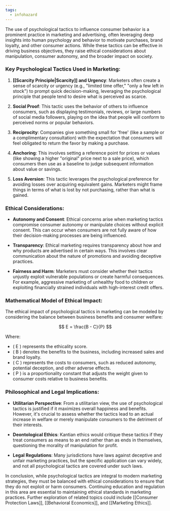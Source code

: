 ```yaml
---
tags:
  - infohazard
---
```


The use of psychological tactics to influence consumer behavior is a prominent practice in marketing and advertising, often leveraging deep insights into human psychology and behavior to motivate purchases, brand loyalty, and other consumer actions. While these tactics can be effective in driving business objectives, they raise ethical considerations about manipulation, consumer autonomy, and the broader impact on society.

### Key Psychological Tactics Used in Marketing:

1. **[[Scarcity Principle|Scarcity]] and Urgency**: Marketers often create a sense of scarcity or urgency (e.g., "limited time offer," "only a few left in stock") to prompt quick decision-making, leveraging the psychological principle that people tend to desire what is perceived as scarce.

2. **Social Proof**: This tactic uses the behavior of others to influence consumers, such as displaying testimonials, reviews, or large numbers of social media followers, playing on the idea that people will conform to perceived norms or popular behaviors.

3. **Reciprocity**: Companies give something small for 'free' (like a sample or a complimentary consultation) with the expectation that consumers will feel obligated to return the favor by making a purchase.

4. **Anchoring**: This involves setting a reference point for prices or values (like showing a higher "original" price next to a sale price), which consumers then use as a baseline to judge subsequent information about value or savings.

5. **Loss Aversion**: This tactic leverages the psychological preference for avoiding losses over acquiring equivalent gains. Marketers might frame things in terms of what is lost by not purchasing, rather than what is gained.

### Ethical Considerations:

- **Autonomy and Consent**: Ethical concerns arise when marketing tactics compromise consumer autonomy or manipulate choices without explicit consent. This can occur when consumers are not fully aware of how their decision-making processes are being influenced.

- **Transparency**: Ethical marketing requires transparency about how and why products are advertised in certain ways. This involves clear communication about the nature of promotions and avoiding deceptive practices.

- **Fairness and Harm**: Marketers must consider whether their tactics unjustly exploit vulnerable populations or create harmful consequences. For example, aggressive marketing of unhealthy food to children or exploiting financially strained individuals with high-interest credit offers.

### Mathematical Model of Ethical Impact:

The ethical impact of psychological tactics in marketing can be modeled by considering the balance between business benefits and consumer welfare:

$$ E = \frac{B - C}{P} $$

Where:
- \( E \) represents the ethicality score.
- \( B \) denotes the benefits to the business, including increased sales and brand loyalty.
- \( C \) represents the costs to consumers, such as reduced autonomy, potential deception, and other adverse effects.
- \( P \) is a proportionality constant that adjusts the weight given to consumer costs relative to business benefits.

### Philosophical and Legal Implications:

- **Utilitarian Perspective**: From a utilitarian view, the use of psychological tactics is justified if it maximizes overall happiness and benefits. However, it's crucial to assess whether the tactics lead to an actual increase in welfare or merely manipulate consumers to the detriment of their interests.

- **Deontological Ethics**: Kantian ethics would critique these tactics if they treat consumers as means to an end rather than as ends in themselves, questioning the morality of manipulation for profit.

- **Legal Regulations**: Many jurisdictions have laws against deceptive and unfair marketing practices, but the specific application can vary widely, and not all psychological tactics are covered under such laws.

In conclusion, while psychological tactics are integral to modern marketing strategies, they must be balanced with ethical considerations to ensure that they do not exploit or harm consumers. Continuing education and regulation in this area are essential to maintaining ethical standards in marketing practices. Further exploration of related topics could include [[Consumer Protection Laws]], [[Behavioral Economics]], and [[Marketing Ethics]].